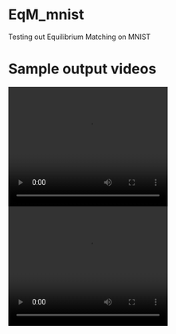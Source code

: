 # EqM_mnist
Testing out Equilibrium Matching on MNIST

# Sample output videos
<video src="./media/optimization_path_1.mp4"  width="320" height="240" controls></video>
<video src="./media/optimization_path_8.mp4"  width="320" height="240" controls></video>